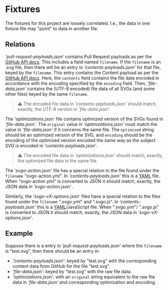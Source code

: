 # Fixtures

The fixtures for this project are loosely correlated. I.e., the data in one
fixture file may "point" to data in another file.

## Relations

_'pull-request-payloads.json'_ contains Pull Request payloads as per the [GitHub
API docs]. This includes a field named `filename`. If the `filename` is an .svg
file, then there will be an entry in _'contents-payloads.json'_ for that file,
keyed by the `filename`. This entry contains the Content payload as per the
[GitHub API docs]. Here, the `contents` field contains the file data encoded in
accordance with the encoding specified by the `encoding` field. Then,
_'file-data.json'_ contains the (UTF-8 encoded) file data of all SVGs (and some
other files) keyed by the same `filename`.

> :warning: The encoded file data in _'contents-payloads.json'_ should match,
> exactly, the UTF-8 version in _'file-data.json'_.

The _'optimizations.json'_ file contains optimized version of the SVGs found in
_'file-data.json'_. The `original` value in _'optimizations.json'_ must match
the value in _'file-data.json'_ if it concerns the same file. The `optimized`
string should be an optimized version of the SVG, and `encoding` should be the
encoding of the optimized version encoded the same way as the subject SVG is
encoded in _'contents-payloads.json'_.

> :warning: The encoded file data in _'optimizations.json'_ should match,
> exactly, the optimized file data in the same file.

The _'svgo-action.json'_ file has a special relation to the file found under
the `filename` "svgo-action.yml". In _'contents-payloads.json'_ this is a [YAML]
file. When "svgo-action.yml" is converted to JSON it should match, exactly, the
JSON data in _'svgo-action.json'_ .

Similarly, the _'svgo-vX-options.json'_ files have a special relation to the
files found under the `filename` ".svgo.yml" and ".svgo.js". In
_'contents-payloads.json'_ this is a [YAML]/JavaScript file. When ".svgo.yml"/
".svgo.js" is converted to JSON it should match, exactly, the JSON data in
_'svgo-vX-options.json'_.

## Example

Suppose there is a entry in _'pull-request-payloads.json'_ where the `filename`
is "test.svg", then there should be an entry in:

- _'contents-payloads.json'_: keyed by "test.svg" with the corresponding
  content data from GitHub for the file "test.svg".
- _'file-data.json'_: keyed by "test.svg" with the raw file data.
- _'optimizations.json'_: with an `original` string equivalent to the raw file
  data in _'file-data.json'_ and corresponding optimization and encoding.

[GitHub API docs]: https://developer.github.com/v3/
[YAML]: https://yaml.org/
